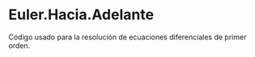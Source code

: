 # Euler.Hacia.Adelante
Código usado para la resolución de ecuaciones diferenciales de primer orden.
